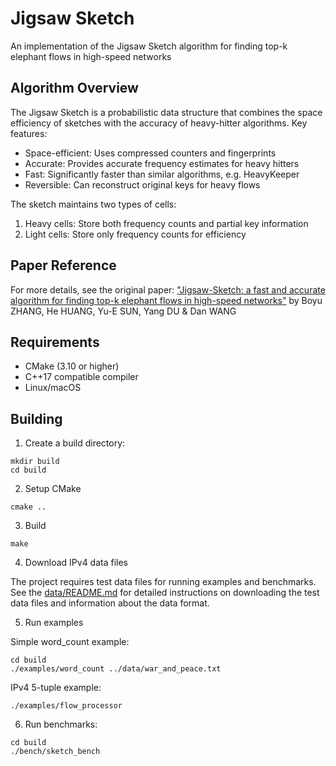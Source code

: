 # Jigsaw Sketch

An implementation of the Jigsaw Sketch algorithm for finding top-k elephant flows in high-speed networks

## Algorithm Overview

The Jigsaw Sketch is a probabilistic data structure that combines the space efficiency of sketches with the accuracy of heavy-hitter algorithms. Key features:

- Space-efficient: Uses compressed counters and fingerprints
- Accurate: Provides accurate frequency estimates for heavy hitters
- Fast: Significantly faster than similar algorithms, e.g. HeavyKeeper
- Reversible: Can reconstruct original keys for heavy flows

The sketch maintains two types of cells:
1. Heavy cells: Store both frequency counts and partial key information
2. Light cells: Store only frequency counts for efficiency

## Paper Reference

For more details, see the original paper:
["Jigsaw-Sketch: a fast and accurate algorithm for finding top-k elephant flows in high-speed networks"](http://scis.scichina.com/en/2024/142101.pdf) by Boyu ZHANG, He HUANG, Yu-E SUN, Yang DU & Dan WANG


## Requirements

- CMake (3.10 or higher)
- C++17 compatible compiler
- Linux/macOS

## Building

1. Create a build directory:
```
mkdir build
cd build
```

2. Setup CMake
```
cmake ..
```

3. Build
```
make
```

4. Download IPv4 data files

The project requires test data files for running examples and benchmarks. See the [data/README.md](data/README.md) for detailed instructions on downloading the test data files and information about the data format.

5. Run examples

Simple word_count example:

```
cd build
./examples/word_count ../data/war_and_peace.txt
```

IPv4 5-tuple example:
```
./examples/flow_processor
```


6. Run benchmarks:

```
cd build
./bench/sketch_bench
```
